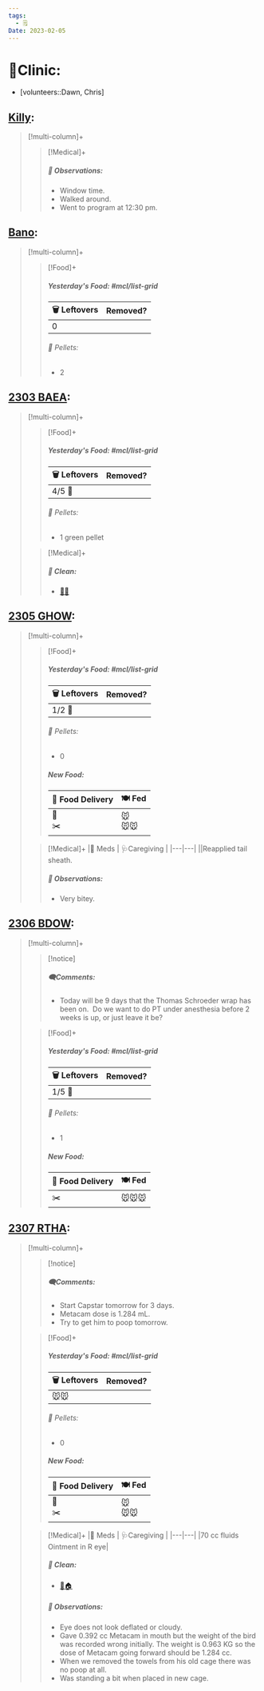 ```yaml
---
tags:
  - 🗒️
Date: 2023-02-05
---
```


# 🏥Clinic:
- [volunteers::Dawn, Chris]

## [Killy](../RARE%20Birds/Ed%20Birds/Killy.md):
> [!multi-column]+
>
>> [!Medical]+
>> ##### 🔭 Observations:
>> - Window time.
>> - Walked around.
>> - Went to program at 12:30 pm.

## [Bano](../RARE%20Birds/Ed%20Birds/Bano.md):
> [!multi-column]+
>
>> [!Food]+
>> ##### Yesterday's Food: #mcl/list-grid
>> |🗑️ Leftovers| Removed?
>> |---|---|
>>|0|
>>
>>###### 💩 Pellets:
>>- 2

## [2303 BAEA](../RARE%20Birds/2303%20BAEA.md):
> [!multi-column]+
>
>> [!Food]+
>> ##### Yesterday's Food: #mcl/list-grid
>> |🗑️ Leftovers| Removed?
>> |---|---|
>>|4/5 🐀|
>>
>>###### 💩 Pellets:
>>- 1 green pellet
>
>> [!Medical]+
>>##### 🫧 Clean:
>> - [🧼➗](../Admin/Codes/Cleaned%20with%20divider.md)

## [2305 GHOW](../RARE%20Birds/2305%20GHOW.md):
> [!multi-column]+
>
>> [!Food]+
>> ##### Yesterday's Food: #mcl/list-grid
>> |🗑️ Leftovers| Removed?
>> |---|---|
>>|1/2 🐀|
>>
>>###### 💩 Pellets:
>>- 0
>>
>> ##### New Food:
>> |🚚 Food Delivery| 🍽️ Fed|
>> |---|---|
>>|🫱<br>✂️|🐭<br>🐭🐭
>
>> [!Medical]+
>> |💊 Meds | 🩺Caregiving |
>> |---|---|
>> ||Reapplied tail sheath.
>>
>> ##### 🔭 Observations:
>> - Very bitey.

## [2306 BDOW](../RARE%20Birds/2306%20BDOW.md):
> [!multi-column]+
>
>> [!notice]
>> ##### 🗨️Comments:
>> - Today will be 9 days that the Thomas Schroeder wrap has been on.  Do we want to do PT under anesthesia before 2 weeks is up, or just leave it be?
>
>> [!Food]+
>> ##### Yesterday's Food: #mcl/list-grid
>> |🗑️ Leftovers| Removed?
>> |---|---|
>>|1/5 🐀|
>>
>>###### 💩 Pellets:
>>- 1
>>
>> ##### New Food:
>> |🚚 Food Delivery| 🍽️ Fed|
>> |---|---|
>>|✂️|🐭🐭🐭

## [2307 RTHA](../RARE%20Birds/2307%20RTHA.md):
> [!multi-column]+
>
>> [!notice]
>> ##### 🗨️Comments:
>> - Start Capstar tomorrow for 3 days.
>> - Metacam dose is 1.284 mL.
>> - Try to get him to poop tomorrow.
>
>> [!Food]+
>> ##### Yesterday's Food: #mcl/list-grid
>> |🗑️ Leftovers| Removed?
>> |---|---|
>>|🐭🐭|
>>
>>###### 💩 Pellets:
>>- 0
>>
>> ##### New Food:
>> |🚚 Food Delivery| 🍽️ Fed|
>> |---|---|
>>|🫱<br>✂️|🐭<br>🐭🐭
>
>> [!Medical]+
>> |💊 Meds | 🩺Caregiving |
>> |---|---|
>> |70 cc fluids <br>Ointment in R eye|
>>
>>##### 🫧 Clean:
>> - [🧼🏠](../Admin/Codes/Moved%20to%20clean%20cage.md)
>>
>> ##### 🔭 Observations:
>> - Eye does not look deflated or cloudy.
>> - Gave 0.392 cc Metacam in mouth but the weight of the bird was recorded wrong initially. The weight is 0.963 KG so the dose of Metacam going forward should be 1.284 cc.
>> - When we removed the towels from his old cage there was no poop at all. 
>> - Was standing a bit when placed in new cage.
